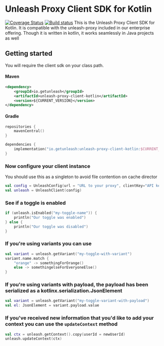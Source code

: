 # Unleash Proxy Client SDK for Kotlin
[![Coverage Status](https://coveralls.io/repos/github/Unleash/unleash-proxy-client-kotlin/badge.svg?branch=main)](https://coveralls.io/github/Unleash/unleash-proxy-client-kotlin?branch=main)
[![Build status](https://github.com/Unleash/unleash-proxy-client-kotlin/actions/workflows/main/badge.svg)](https://github.com/Unleash/unleash-proxy-client-kotlin)
This is the Unleash Proxy Client SDK for Kotlin. It is compatible with the unleash-proxy included in our enterprise offering. Though it is written in kotlin, it works seamlessly in Java projects as well

## Getting started

You will require the client sdk on your class path. 

#### Maven

```xml
<dependency>
    <groupId>io.getunleash</groupId>
    <artifactId>unleash-proxy-client-kotlin</artifactId>
    <version>${CURRENT_VERSION}</version>
</dependency>
```

#### Gradle
```kotlin
repositories {
    mavenCentral()
}

dependencies {
    implementation("io.getunleash:unleash-proxy-client-kotlin:$CURRENT_VERSION")
}
```

### Now configure your client instance
You should use this as a singleton to avoid file contention on cache director

```kotlin
val config = UnleashConfig(url = "URL to your proxy", clientKey="API key with access to proxy", appName="The name of your app")
val unleash = UnleashClient(config)
```


### See if a toggle is enabled

```kotlin
if (unleash.isEnabled("my-toggle-name")) {
    println("Our toggle was enabled")
} else {
    println("Our toggle was disabled")
}
```

### If you're using variants you can use

```kotlin
val variant = unleash.getVariant("my-toggle-with-variant")
variant.name.match {
    "orange" -> somethingForOrange()
    else -> somethingelseForEveryoneElse()
}
```

### If you're using variants with payload, the payload has been serialized as a kotlinx.serialization.JsonElement
```kotlin
val variant = unleash.getVariant("my-toggle-variant-with-payload")
val el: JsonElement = variant.payload.value
```

### If you've received new information that you'd like to add your context you can use the `updateContext` method
```kotlin
val ctx = unleash.getContext().copy(userId = newUserId)
unleash.updateContext(ctx)
```
